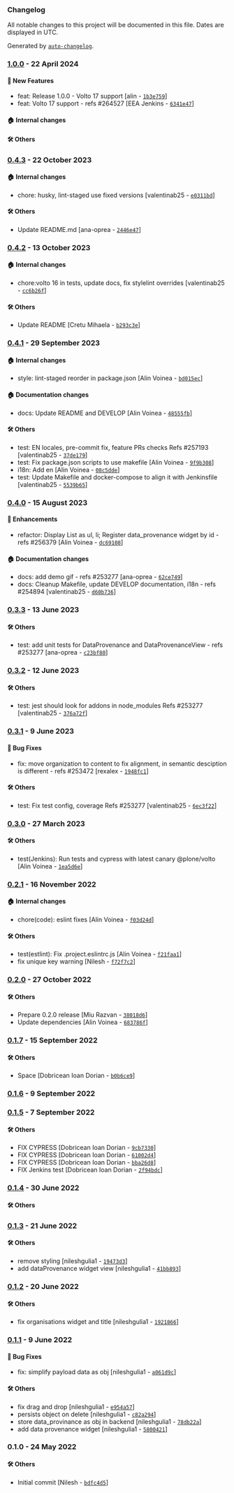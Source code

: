 ### Changelog

All notable changes to this project will be documented in this file. Dates are displayed in UTC.

Generated by [`auto-changelog`](https://github.com/CookPete/auto-changelog).

### [1.0.0](https://github.com/eea/volto-widget-dataprovenance/compare/0.4.3...1.0.0) - 22 April 2024

#### :rocket: New Features

- feat: Release 1.0.0 - Volto 17 support [alin - [`1b3e759`](https://github.com/eea/volto-widget-dataprovenance/commit/1b3e75925040c06dc7f255c35fecc1348cdb1527)]
- feat: Volto 17 support - refs #264527 [EEA Jenkins - [`6341e47`](https://github.com/eea/volto-widget-dataprovenance/commit/6341e4741e8aab0b37abec2f22f9c1fcaf5d7072)]

#### :house: Internal changes


#### :hammer_and_wrench: Others

### [0.4.3](https://github.com/eea/volto-widget-dataprovenance/compare/0.4.2...0.4.3) - 22 October 2023

#### :house: Internal changes

- chore: husky, lint-staged use fixed versions [valentinab25 - [`e0311bd`](https://github.com/eea/volto-widget-dataprovenance/commit/e0311bd1720517c3c347d0aa9e50a86b4a240c1a)]

#### :hammer_and_wrench: Others

- Update README.md [ana-oprea - [`2446e47`](https://github.com/eea/volto-widget-dataprovenance/commit/2446e47ab4560f554bfa76e4df61d9487b235b3e)]
### [0.4.2](https://github.com/eea/volto-widget-dataprovenance/compare/0.4.1...0.4.2) - 13 October 2023

#### :house: Internal changes

- chore:volto 16 in tests, update docs, fix stylelint overrides [valentinab25 - [`cc6b26f`](https://github.com/eea/volto-widget-dataprovenance/commit/cc6b26f83a9d8267c2960b0ef4169d559b55f490)]

#### :hammer_and_wrench: Others

- Update README [Cretu Mihaela - [`b293c3e`](https://github.com/eea/volto-widget-dataprovenance/commit/b293c3e59b8fee61ef1058b60477b9c9ed204e22)]
### [0.4.1](https://github.com/eea/volto-widget-dataprovenance/compare/0.4.0...0.4.1) - 29 September 2023

#### :house: Internal changes

- style: lint-staged reorder in package.json [Alin Voinea - [`bd015ec`](https://github.com/eea/volto-widget-dataprovenance/commit/bd015ec21b3458de74f996da4b39ec8ae4eba316)]

#### :house: Documentation changes

- docs: Update README and DEVELOP [Alin Voinea - [`48555fb`](https://github.com/eea/volto-widget-dataprovenance/commit/48555fbfaecf0eca03a298286002745b157b108c)]

#### :hammer_and_wrench: Others

- test: EN locales, pre-commit fix, feature PRs checks Refs #257193 [valentinab25 - [`37de179`](https://github.com/eea/volto-widget-dataprovenance/commit/37de179b11ee988c31345dce4f5d0a7f2afcf384)]
- test: Fix package.json scripts to use makefile [Alin Voinea - [`9f9b308`](https://github.com/eea/volto-widget-dataprovenance/commit/9f9b3087025f313b34f75162923e4b2c85a70c82)]
- i18n: Add en [Alin Voinea - [`08c5dde`](https://github.com/eea/volto-widget-dataprovenance/commit/08c5dde9bd73f219a9b35f2806e1168cad7d1763)]
- test: Update Makefile and docker-compose to align it with Jenkinsfile [valentinab25 - [`5539b65`](https://github.com/eea/volto-widget-dataprovenance/commit/5539b651a7d841663b85c2a0d45eee3c21a6aeba)]
### [0.4.0](https://github.com/eea/volto-widget-dataprovenance/compare/0.3.3...0.4.0) - 15 August 2023

#### :nail_care: Enhancements

- refactor: Display List as ul, li; Register data_provenance widget by id - refs #256379 [Alin Voinea - [`dc69108`](https://github.com/eea/volto-widget-dataprovenance/commit/dc691081d050a18eee8984096b2e0e7f9f80125d)]

#### :house: Documentation changes

- docs: add demo gif - refs #253277 [ana-oprea - [`62ce749`](https://github.com/eea/volto-widget-dataprovenance/commit/62ce749bd50f06696cad1b069f0b3d44b7c9d094)]
- docs: Cleanup Makefile, update DEVELOP documentation, i18n - refs #254894 [valentinab25 - [`d60b736`](https://github.com/eea/volto-widget-dataprovenance/commit/d60b7360fd95788be6b122473d1a93ff9047b6d2)]

### [0.3.3](https://github.com/eea/volto-widget-dataprovenance/compare/0.3.2...0.3.3) - 13 June 2023

#### :hammer_and_wrench: Others

- test: add unit tests for DataProvenance and DataProvenanceView - refs #253277 [ana-oprea - [`c23bf80`](https://github.com/eea/volto-widget-dataprovenance/commit/c23bf80e05b27ebf504b6273ec238da3c94743c8)]
### [0.3.2](https://github.com/eea/volto-widget-dataprovenance/compare/0.3.1...0.3.2) - 12 June 2023

#### :hammer_and_wrench: Others

- test: jest should look for addons in node_modules Refs #253277 [valentinab25 - [`376a72f`](https://github.com/eea/volto-widget-dataprovenance/commit/376a72f4a7ee4de5b65949defd8b807afad60197)]
### [0.3.1](https://github.com/eea/volto-widget-dataprovenance/compare/0.3.0...0.3.1) - 9 June 2023

#### :bug: Bug Fixes

- fix: move organization to content to fix alignment, in semantic desciption is different - refs #253472 [rexalex - [`1948fc1`](https://github.com/eea/volto-widget-dataprovenance/commit/1948fc18a117ff01333fd0b70a7e460717e02437)]

#### :hammer_and_wrench: Others

- test: Fix test config, coverage Refs #253277 [valentinab25 - [`6ec3f22`](https://github.com/eea/volto-widget-dataprovenance/commit/6ec3f222da9112c3a721d8a39ec5926400a06863)]
### [0.3.0](https://github.com/eea/volto-widget-dataprovenance/compare/0.2.1...0.3.0) - 27 March 2023

#### :hammer_and_wrench: Others

- test(Jenkins): Run tests and cypress with latest canary @plone/volto [Alin Voinea - [`1ea5d6e`](https://github.com/eea/volto-widget-dataprovenance/commit/1ea5d6e33d8e541cfd26de0c91f186221bb15496)]
### [0.2.1](https://github.com/eea/volto-widget-dataprovenance/compare/0.2.0...0.2.1) - 16 November 2022

#### :house: Internal changes

- chore(code): eslint fixes [Alin Voinea - [`f03d24d`](https://github.com/eea/volto-widget-dataprovenance/commit/f03d24d9f18d381a78c3d0338ebfd045bd6750dd)]

#### :hammer_and_wrench: Others

- test(estlint): Fix .project.eslintrc.js [Alin Voinea - [`f21faa1`](https://github.com/eea/volto-widget-dataprovenance/commit/f21faa195d581066175a9305128cc12fd9ee21fa)]
- fix unique key warning [Nilesh - [`f72f7c2`](https://github.com/eea/volto-widget-dataprovenance/commit/f72f7c2ff7f15f5a83c9be04da0e72c9455ccf09)]
### [0.2.0](https://github.com/eea/volto-widget-dataprovenance/compare/0.1.7...0.2.0) - 27 October 2022

#### :hammer_and_wrench: Others

- Prepare 0.2.0 release [Miu Razvan - [`38018d6`](https://github.com/eea/volto-widget-dataprovenance/commit/38018d6d9b9acd660a35706f22eb5be3ae53a16e)]
- Update dependencies [Alin Voinea - [`683786f`](https://github.com/eea/volto-widget-dataprovenance/commit/683786f502d19ba83f62cf10c800f61b5fdaed3e)]
### [0.1.7](https://github.com/eea/volto-widget-dataprovenance/compare/0.1.6...0.1.7) - 15 September 2022

#### :hammer_and_wrench: Others

- Space [Dobricean Ioan Dorian - [`b0b6ce9`](https://github.com/eea/volto-widget-dataprovenance/commit/b0b6ce9f63983bc5c5250c867fea1eb31bd93758)]
### [0.1.6](https://github.com/eea/volto-widget-dataprovenance/compare/0.1.5...0.1.6) - 9 September 2022

### [0.1.5](https://github.com/eea/volto-widget-dataprovenance/compare/0.1.4...0.1.5) - 7 September 2022

#### :hammer_and_wrench: Others

- FIX CYPRESS [Dobricean Ioan Dorian - [`9cb7330`](https://github.com/eea/volto-widget-dataprovenance/commit/9cb7330f704e6097a57beecea93d39b58748f274)]
- FIX CYPRESS [Dobricean Ioan Dorian - [`61002d4`](https://github.com/eea/volto-widget-dataprovenance/commit/61002d46536297cde9d3d19c1937e4a4e05209a2)]
- FIX CYPRESS [Dobricean Ioan Dorian - [`bba26d8`](https://github.com/eea/volto-widget-dataprovenance/commit/bba26d88ea38288fd8d45431a2af56feef6cb718)]
- FIX Jenkins test [Dobricean Ioan Dorian - [`2f94bdc`](https://github.com/eea/volto-widget-dataprovenance/commit/2f94bdcc5eeee4306e592e95d5869992e234d17e)]
### [0.1.4](https://github.com/eea/volto-widget-dataprovenance/compare/0.1.3...0.1.4) - 30 June 2022

#### :hammer_and_wrench: Others

### [0.1.3](https://github.com/eea/volto-widget-dataprovenance/compare/0.1.2...0.1.3) - 21 June 2022

#### :hammer_and_wrench: Others

- remove styling [nileshgulia1 - [`19473d3`](https://github.com/eea/volto-widget-dataprovenance/commit/19473d39e67ef5041f49affaae630debca91da8f)]
- add dataProvenance widget view [nileshgulia1 - [`41bb893`](https://github.com/eea/volto-widget-dataprovenance/commit/41bb8936a437665c67e7a6e147c40cca6a370bb5)]
### [0.1.2](https://github.com/eea/volto-widget-dataprovenance/compare/0.1.1...0.1.2) - 20 June 2022

#### :hammer_and_wrench: Others

- fix organisations widget and title [nileshgulia1 - [`1921866`](https://github.com/eea/volto-widget-dataprovenance/commit/1921866f01a0c2543bb9cd34d42d7aa93c9675f4)]
### [0.1.1](https://github.com/eea/volto-widget-dataprovenance/compare/0.1.0...0.1.1) - 9 June 2022

#### :bug: Bug Fixes

- fix: simplify payload data as obj [nileshgulia1 - [`a061d9c`](https://github.com/eea/volto-widget-dataprovenance/commit/a061d9cdcb5e56aa4be2358ea6ccd8d9e23d7ac3)]

#### :hammer_and_wrench: Others

- fix drag and drop [nileshgulia1 - [`e954a57`](https://github.com/eea/volto-widget-dataprovenance/commit/e954a57bce8400a2e27ad041030199e07c72679c)]
- persists object on delete [nileshgulia1 - [`c82a294`](https://github.com/eea/volto-widget-dataprovenance/commit/c82a294ef1d38d8a57e04636f78d47a742149eb0)]
- store data_provinance as obj in backend [nileshgulia1 - [`78db22a`](https://github.com/eea/volto-widget-dataprovenance/commit/78db22ab550f3a0363fafd2c75d84ed2a087db1b)]
- add data provenance widget [nileshgulia1 - [`5800421`](https://github.com/eea/volto-widget-dataprovenance/commit/5800421466ad9e14f0bd2ee4a94c7a14bfed72ed)]
### 0.1.0 - 24 May 2022

#### :hammer_and_wrench: Others

- Initial commit [Nilesh - [`bdfc4d5`](https://github.com/eea/volto-widget-dataprovenance/commit/bdfc4d54dcd8673838e81c362e8872d4b7530643)]
